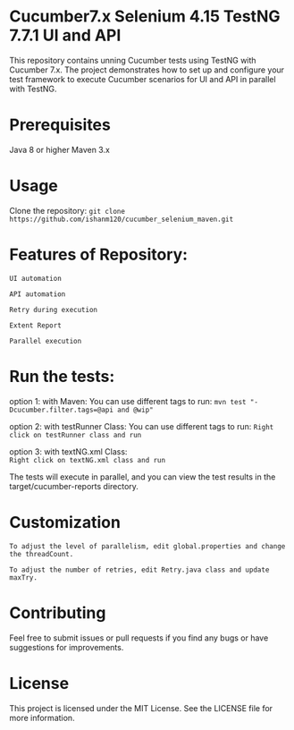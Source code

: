 # Cucumber7.x Selenium 4.15 TestNG 7.7.1 UI and API

This repository contains unning Cucumber tests using TestNG with Cucumber 7.x. The project demonstrates how to set up and configure your test framework to execute Cucumber scenarios for UI and API in parallel with TestNG.

# Prerequisites
Java 8 or higher
Maven 3.x


# Usage
Clone the repository:
``` git clone https://github.com/ishanm120/cucumber_selenium_maven.git ```


# Features of Repository:
``` UI automation ```

``` API automation ```

``` Retry during execution ```

``` Extent Report ```

``` Parallel execution  ```


# Run the tests:
  option 1:  with Maven: You can use different tags to run:
``` mvn test "-Dcucumber.filter.tags=@api and @wip" ```

 option 2: with testRunner Class: You can use different tags to run: 
``` Right click on testRunner class and run ```

 option 3: with textNG.xml Class:  
``` Right click on textNG.xml class and run ```


The tests will execute in parallel, and you can view the test results in the target/cucumber-reports directory.

# Customization
``` To adjust the level of parallelism, edit global.properties and change the threadCount. ```

``` To adjust the number of retries, edit Retry.java class and update  maxTry. ```

# Contributing
Feel free to submit issues or pull requests if you find any bugs or have suggestions for improvements.

# License
This project is licensed under the MIT License. See the LICENSE file for more information.

